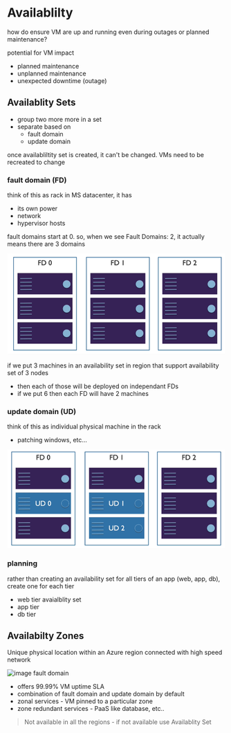 # Availablilty

how do ensure VM are up and running even during outages or planned maintenance?

potential for VM impact
* planned maintenance
* unplanned maintenance
* unexpected downtime (outage)

## Availablity Sets

* group two more more in a set
* separate based on 
    * fault domain
    * update domain


once availabliltity set is created, it can't be changed. VMs need to be recreated to change

### fault domain (FD)

think of this as rack in MS datacenter, it has
* its own power
* network
* hypervisor hosts

fault domains start at 0. so, when we see Fault Domains: 2, it actually means there are 3 domains

![image fault domain](./img/fault-domain.png)

if we put 3 machines in an availability set in region that support availability set of 3 nodes
* then each of those will be deployed on independant FDs
* if we put 6 then each FD will have 2 machines

### update domain (UD)

think of this as individual physical machine in the rack

* patching windows, etc...

![image fault domain](./img/fault-update-domain.png)

### planning

rather than creating an availability set for all tiers of an app (web, app, db), create one for each tier

* web tier avaialblity set
* app tier
* db tier

## Availabilty Zones

Unique physical location within an Azure region connected with high speed network

![image fault domain](./img/availability-zones.png)


* offers 99.99% VM uptime SLA
* combination of fault domain and update domain by default
* zonal services - VM pinned to a particular zone
* zone redundant services - PaaS like database, etc..

> Not available in all the regions - if not available use Availablity Set